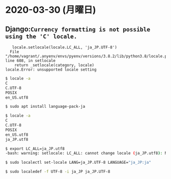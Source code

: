 # 2020-03-30 (月曜日)

## Django:`Currency formatting is not possible using the 'C' locale.`


~~~
   locale.setlocale(locale.LC_ALL, 'ja_JP.UTF-8')
  File "/home/vagrant/.anyenv/envs/pyenv/versions/3.8.2/lib/python3.8/locale.py", line 608, in setlocale
    return _setlocale(category, locale)
locale.Error: unsupported locale setting
~~~

~~~bash
$ locale -a
C
C.UTF-8
POSIX
en_US.utf8
~~~

~~~bash
$ sudo apt install language-pack-ja
~~~

~~~bash
$ locale -a
C
C.UTF-8
POSIX
en_US.utf8
ja_JP.utf8
~~~

~~~bash
$ export LC_ALL=ja_JP.utf8
-bash: warning: setlocale: LC_ALL: cannot change locale (ja_JP.utf8): No such file or directory
~~~

~~~bash
$ sudo localectl set-locale LANG=ja_JP.UTF-8 LANGUAGE="ja_JP:ja"
~~~

~~~bash
$ sudo localedef -f UTF-8 -i ja_JP ja_JP.UTF-8
~~~


